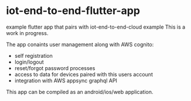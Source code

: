 # iot-end-to-end-flutter-app
example flutter app that pairs with iot-end-to-end-cloud example
This is a work in progress.

The app conaints user management along with AWS cognito:
- self registration
- login/logout
- reset/forgot password processes
- access to data for devices paired with this users account
- integration with AWS appsync graphql API

This app can be compiled as an android/ios/web application.
